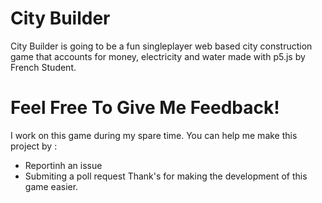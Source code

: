 # City Builder
City Builder is going to be a fun singleplayer web based city construction game that accounts for money, electricity and water made with p5.js by French Student.
# Feel Free To Give Me Feedback!
I work on this game during my spare time.
You can help me make this project by :
+ Reportinh an issue
+ Submiting a poll request
Thank's for making the development of this game easier.

